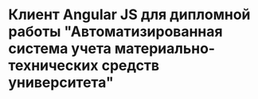# Клиент Angular JS для дипломной работы "Автоматизированная система учета материально-технических средств университета"

